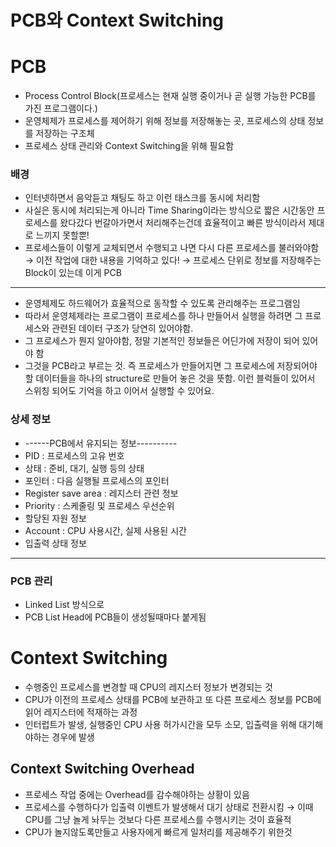 # PCB와 Context Switching

# PCB

- Process Control Block(프로세스는 현재 실행 중이거나 곧 실행 가능한 PCB를 가진 프로그램이다.)
- 운영체제가 프로세스를 제어하기 위해 정보를 저장해놓는 곳, 프로세스의 상태 정보를 저장하는 구조체
- 프로세스 상태 관리와 Context Switching을 위해 필요함

### 배경

- 인터넷하면서 음악듣고 채팅도 하고 이런 태스크를 동시에 처리함
- 사실은 동시에 처리되는게 아니라 Time Sharing이라는 방식으로 짧은 시간동안 프로세스를 왔다갔다 번갈아가면서 처리해주는건데 효율적이고 빠른 방식이라서 제대로 느끼지 못할뿐!
- 프로세스들이 이렇게 교체되면서 수행되고 나면 다시 다른 프로세스를 불러와야함
→ 이전 작업에 대한 내용을 기억하고 있다!
→ 프로세스 단위로 정보를 저장해주는 Block이 있는데 이게 PCB

---

- 운영체제도 하드웨어가 효율적으로 동작할 수 있도록 관리해주는 프로그램임
- 따라서 운영체제라는 프로그램이 프로세스를 하나 만들어서 실행을 하려면 그 프로세스와 관련된 데이터 구조가 당연히 있어야함.
- 그 프로세스가 뭔지 알아야함, 정말 기본적인 정보들은 어딘가에 저장이 되어 있어야 함
- 그것을 PCB라고 부르는 것. 즉 프로세스가 만들어지면 그 프로세스에 저장되어야 할 데이터들을 하나의 structure로 만들어 놓은 것을 뜻함. 이런 블럭들이 있어서 스위칭 되어도 기억을 하고 이어서 실행할 수 있어요.

### 상세 정보

- ------PCB에서 유지되는 정보----------
- PID : 프로세스의 고유 번호
- 상태 : 준비, 대기, 실행 등의 상태
- 포인터 : 다음 실행될 프로세스의 포인터
- Register save area : 레지스터 관련 정보
- Priority : 스케줄링 및 프로세스 우선순위
- 할당된 자원 정보
- Account : CPU 사용시간, 실제 사용된 시간
- 입출력 상태 정보
- ------------------------------------------

### PCB 관리

- Linked List 방식으로
- PCB List Head에 PCB들이 생성될때마다 붙게됨

# Context Switching

- 수행중인 프로세스를 변경할 때 CPU의 레지스터 정보가 변경되는 것
- CPU가 이전의 프로세스 상태를 PCB에 보관하고 또 다른 프로세스 정보를 PCB에 읽어 레지스터에 적재하는 과정
- 인터럽트가 발생, 실행중인 CPU 사용 허가시간을 모두 소모, 입출력을 위해 대기해야하는 경우에 발생

## Context Switching Overhead

- 프로세스 작업 중에는 Overhead를 감수해야하는 상황이 있음
- 프로세스를 수행하다가 입출력 이벤트가 발생해서 대기 상태로 전환시킴 →  이때 CPU를 그냥 놀게 놔두는 것보다 다른 프로세스를 수행시키는 것이 효율적
- CPU가 놀지않도록만들고 사용자에게 빠르게 일처리를 제공해주기 위한것